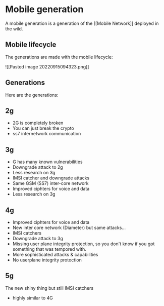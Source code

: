 # Mobile generation
A mobile generation is a generation of the [[Mobile Network]] deployed in the wild. 

## Mobile lifecycle 

The generations are made with the mobile lifecycle:

![[Pasted image 20220915094323.png]]

## Generations 

Here are the generations:

## 2g
- 2G is completely broken
- You can just break the crypto
- ss7 internetwork communication 

## 3g
- G has many known vulnerabilities
- Downgrade attack to 2g
- Less research on 3g
- IMSI catcher and downgrade attacks 
- Same GSM (SS7) inter-core network
- Improved ciphters for voice and data
- Less research on 3g

## 4g

- Improved ciphters for voice and data
- New inter core network (Diameter) but same attacks...
- IMSI catchers 
- Downgrade attack to 3g
- Missing user plane integrity protection, so you don't know if you got something that was tempored with.
- More sophisticated attacks & capabilities
- No userplane integrity protoction

## 5g
The new shiny thing but still IMSI catchers
- highly similar to 4G
